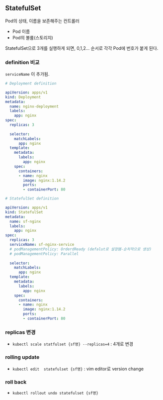 ## StatefulSet

Pod의 상태, 이름을 보존해주는 컨트롤러

* Pod 이름
* Pod의 볼륨(스토리지)

StatefulSet으로 3개를 실행하게 되면, 0,1,2... 순서로 각각 Pod에 번호가 붙게 된다.



### definition 비교

`serviceName` 이 추가됨.

```yaml
# Deployment definition

apiVersion: apps/v1
kind: Deployment
metadata:
  name: nginx-deployment
  labels:
    app: nginx
spec:
  replicas: 3
  
  selector:
    matchLabels:
      app: nginx
  template:
    metadata:
      labels:
        app: nginx
    spec:
      containers:
      - name: nginx
        image: nginx:1.14.2
        ports:
        - containerPort: 80
```

```yaml
# StatefulSet definition

apiVersion: apps/v1
kind: StatefulSet
metadata:
  name: sf-nginx
  labels:
    app: nginx
spec:
  replicas: 3
  serviceName: sf-nginx-service
  # podManagementPolicy: OrderdReady (defalut로 설정됌-순차적으로 생성)
  # podManagementPolicy: Parallel 
  
  selector:
    matchLabels:
      app: nginx
  template:
    metadata:
      labels:
        app: nginx
    spec:
      containers:
      - name: nginx
        image: nginx:1.14.2
        ports:
        - containerPort: 80
```



### replicas 변경

* `kubectl scale statfulset {sf명} --replicas=4` : 4개로 변경



### rolling update

* `kubectl edit  statefulset {sf명}` : vim editor로 version change



### roll back

* `kubectl rollout undo statefulset {sf명}`

